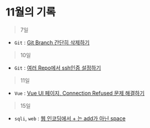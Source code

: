 # 11월의 기록

> 7일
- ```Git``` : [Git Branch 간단히 삭제하기](./HOWDeleteGitBranch.md)

> 10일
- ```Git``` : [여러 Repo에서 ssh인증 설정하기](./KeyDuplicationSolution.md)

> 11일
- ```Vue``` : [Vue UI 페이지, Connection Refused 문제 해결하기](./VueUIErrorFix.md)

> 15일
- ```sqli```, ```web``` : [웹 인코딩에서 + 는 add가 아닌 space](./WebEncode.md)
